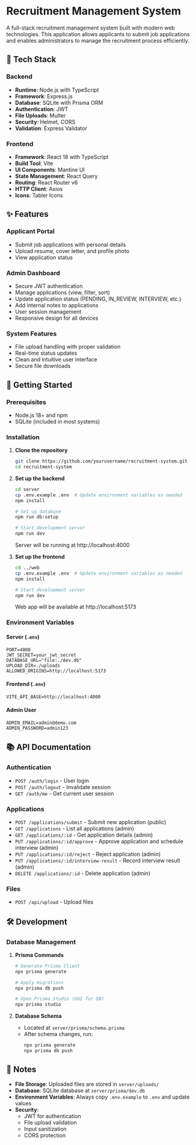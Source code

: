 # Recruitment Management System

A full-stack recruitment management system built with modern web technologies. This application allows applicants to submit job applications and enables administrators to manage the recruitment process efficiently.

## 🚀 Tech Stack

### Backend

- **Runtime**: Node.js with TypeScript
- **Framework**: Express.js
- **Database**: SQLite with Prisma ORM
- **Authentication**: JWT
- **File Uploads**: Multer
- **Security**: Helmet, CORS
- **Validation**: Express Validator

### Frontend

- **Framework**: React 18 with TypeScript
- **Build Tool**: Vite
- **UI Components**: Mantine UI
- **State Management**: React Query
- **Routing**: React Router v6
- **HTTP Client**: Axios
- **Icons**: Tabler Icons

## ✨ Features

### Applicant Portal

- Submit job applications with personal details
- Upload resume, cover letter, and profile photo
- View application status

### Admin Dashboard

- Secure JWT authentication
- Manage applications (view, filter, sort)
- Update application status (PENDING, IN_REVIEW, INTERVIEW, etc.)
- Add internal notes to applications
- User session management
- Responsive design for all devices

### System Features

- File upload handling with proper validation
- Real-time status updates
- Clean and intuitive user interface
- Secure file downloads

## 🚀 Getting Started

### Prerequisites

- Node.js 18+ and npm
- SQLite (included in most systems)

### Installation

1. **Clone the repository**

   ```bash
   git clone https://github.com/yourusername/recruitment-system.git
   cd recruitment-system
   ```

2. **Set up the backend**

   ```bash
   cd server
   cp .env.example .env  # Update environment variables as needed
   npm install

   # Set up database
   npm run db:setup

   # Start development server
   npm run dev
   ```

   Server will be running at http://localhost:4000

3. **Set up the frontend**

   ```bash
   cd ../web
   cp .env.example .env  # Update environment variables as needed
   npm install

   # Start development server
   npm run dev
   ```

   Web app will be available at http://localhost:5173

### Environment Variables

#### Server (`.env`)

```
PORT=4000
JWT_SECRET=your_jwt_secret
DATABASE_URL="file:./dev.db"
UPLOAD_DIR=./uploads
ALLOWED_ORIGINS=http://localhost:5173
```

#### Frontend (`.env`)

```
VITE_API_BASE=http://localhost:4000
```

#### Admin User

```
ADMIN_EMAIL=admin@demo.com
ADMIN_PASSWORD=admin123
```

## 📚 API Documentation

### Authentication

- `POST /auth/login` - User login
- `POST /auth/logout` - Invalidate session
- `GET /auth/me` - Get current user session

### Applications

- `POST /applications/submit` - Submit new application (public)
- `GET /applications` - List all applications (admin)
- `GET /applications/:id` - Get application details (admin)
- `PUT /applications/:id/approve` - Approve application and schedule interview (admin)
- `PUT /applications/:id/reject` - Reject application (admin)
- `PUT /applications/:id/interview-result` - Record interview result (admin)
- `DELETE /applications/:id` - Delete application (admin)

### Files

- `POST /api/upload` - Upload files

## 🛠 Development

### Database Management

1. **Prisma Commands**

   ```bash
   # Generate Prisma Client
   npx prisma generate

   # Apply migrations
   npx prisma db push

   # Open Prisma Studio (GUI for DB)
   npx prisma studio
   ```

2. **Database Schema**
   - Located at `server/prisma/schema.prisma`
   - After schema changes, run:
     ```bash
     npx prisma generate
     npx prisma db push
     ```

## 📝 Notes

- **File Storage**: Uploaded files are stored in `server/uploads/`
- **Database**: SQLite database at `server/prisma/dev.db`
- **Environment Variables**: Always copy `.env.example` to `.env` and update values
- **Security**:
  - JWT for authentication
  - File upload validation
  - Input sanitization
  - CORS protection
